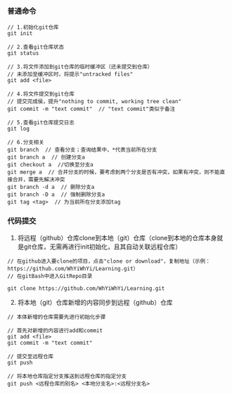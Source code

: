 ### 普通命令
```git
// 1.初始化git仓库
git init

// 2.查看git仓库状态
git status

// 3.将文件添加到git仓库的临时缓冲区（还未提交到仓库）
// 未添加至缓冲区时，将提示"untracked files"
git add <file>

// 4.将文件提交到git仓库
// 提交完成侯，提升"nothing to commit, working tree clean"
git commit -m "text commit"  // "text commit"类似于备注

// 5.查看git仓库提交日志
git log

// 6.分支相关
git branch  // 查看分支；查询结果中，*代表当前所在分支
git branch a  // 创建分支a
git checkout a  //切换至分支a
git merge a  // 合并分支的时候，要考虑到两个分支是否有冲突，如果有冲突，则不能直接合并，需要先解决冲突
git branch -d a  // 删除分支a
git branch -D a  // 强制删除分支a
git tag <tag>  // 为当前所在分支添加tag
```

###  代码提交
1. 将远程（github）仓库clone到本地（git）仓库（clone到本地的仓库本身就是git仓库，无需再进行init初始化，且其自动关联远程仓库）
```
// 在github进入要clone的项目，点击"clone or download"，复制地址（示例：https://github.com/WhYiWhYi/Learning.git）
// 在gitBash中进入GitRepo目录

git clone https://github.com/WhYiWhYi/Learning.git
```
2. 将本地（git）仓库新增的内容同步到远程（github）仓库
```
// 本体新增的仓库需要先进行初始化步骤

// 首先对新增的内容进行add和commit
git add <file>
git commit -m "text commit"

// 提交至远程仓库
git push

// 将本地仓库指定分支推送到远程仓库的指定分支
git push <远程仓库的别名> <本地分支名>:<远程分支名>
```